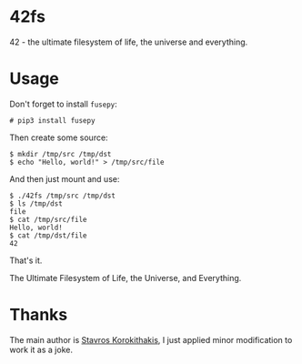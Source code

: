 # 42fs
42 - the ultimate filesystem of life, the universe and everything.

# Usage

Don't forget to install `fusepy`:

    # pip3 install fusepy

Then create some source:

    $ mkdir /tmp/src /tmp/dst
    $ echo "Hello, world!" > /tmp/src/file

And then just mount and use:

    $ ./42fs /tmp/src /tmp/dst
    $ ls /tmp/dst
    file
    $ cat /tmp/src/file
    Hello, world!
    $ cat /tmp/dst/file
    42

That's it.

The Ultimate Filesystem of Life, the Universe, and Everything.

# Thanks

The main author is [Stavros Korokithakis](http://www.stavros.io/posts/python-fuse-filesystem/), I just applied minor modification to work it as a joke.
